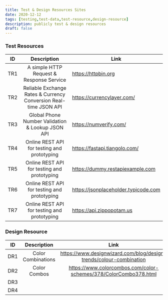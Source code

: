 ```yaml
---
title: Test & Design Resources Sites
date: 2020-12-12
tags: [testing,test-data,test-resource,design-resource]
description: publicly test & design resources  
draft: false
---
```


### Test Resources

|ID    | Description                                   | Link                          |  
|------|:---------------------------------------------:|-------------------------------|
| TR1  | A simple HTTP Request & Response Service      | https://httpbin.org         |
| TR2  | Reliable Exchange Rates & Currency Conversion Real-time JSON API   | https://currencylayer.com/  |
| TR3  | Global Phone Number Validation & Lookup JSON API   | https://numverify.com/   |
| TR4  | Online REST API for testing and prototyping    | https://fastapi.tiangolo.com/   |
| TR5  | Online REST API for testing and prototyping    | https://dummy.restapiexample.com  |
| TR6  | Online REST API for testing and prototyping    | https://jsonplaceholder.typicode.com   |
| TR7  | Online REST API for testing and prototyping    | https://api.zippopotam.us   |


### Design Resource
|ID      | Description        | Link                                                              |  
|--------|:------------------:|:-----------------------------------------------------------------:|
| DR1    | Color Combinations | https://www.designwizard.com/blog/design-trends/colour-combination|
| DR2    | Color Combos       | https://www.colorcombos.com/color-schemes/378/ColorCombo378.html  |
| DR3    |                    |                                                                   |
| DR4    |                    |                                                                   |

###





